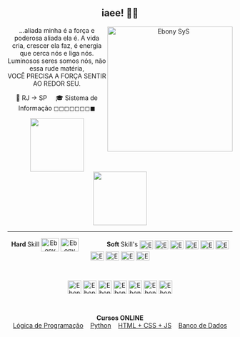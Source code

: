 <h2 align="center">iaee! 🖖🏾</h2>

<p align="center" fontsize="8">
  
  <img align="right" alt="Ebony SyS" height="280" src="https://i.im.ge/2021/10/05/Tv8aZr.png">
  ...aliada minha é a força e poderosa aliada ela é. A vida cria, crescer ela faz, é energia que cerca nós e liga nós. Luminosos seres somos nós, não essa rude matéria, </br>VOCÊ PRECISA A FORÇA SENTIR AO REDOR SEU.

  <p align="center">
    📌 RJ → SP  &nbsp; &nbsp; 🎓 Sistema de Informação ◻◻◻◻◻◻◻◼ 
  </p>
  
</p>

<p align="center">  
  <a href="https://github.com/Leon4rdoalves">
    <img height="120em" src="https://github-readme-stats.vercel.app/api/top-langs/?username=Leon4rdoalves&hide=html&layout=compact&theme=dark&show_icons=true" />
  </a>
  <a href="https://github.com/Leon4rdoalves">
    <img height="120em" src="https://github-readme-stats.vercel.app/api?username=Leon4rdoalves&theme=dark&show_icons=true" />
  </a>
</p>

<hr/>

<p align="center">  
  <strong>Hard </strong>Skill 
  <img align="center" alt="Ebony SyS" height="30" width="40" src="https://cdn.jsdelivr.net/gh/devicons/devicon/icons/python/python-original.svg" />
  <img align="center" alt="Ebony SyS" height="30" width="40" src="https://cdn.jsdelivr.net/gh/devicons/devicon/icons/django/django-original.svg" /> 
  &nbsp; &nbsp;&nbsp; &nbsp;&nbsp; &nbsp;&nbsp; &nbsp;&nbsp; &nbsp;<strong>Soft </strong>Skill's 
  <img align="center" alt="Ebony SyS" height="20" width="30" src="https://cdn.jsdelivr.net/gh/devicons/devicon/icons/javascript/javascript-original.svg" />
  <img align="center" alt="Ebony SyS" height="20" width="30" src="https://cdn.jsdelivr.net/gh/devicons/devicon/icons/java/java-original.svg" />
  <img align="center" alt="Ebony SyS" height="20" width="30" src="https://cdn.jsdelivr.net/gh/devicons/devicon/icons/spring/spring-original.svg" />
  <img align="center" alt="Ebony SyS" height="20" width="30" src="https://cdn.jsdelivr.net/gh/devicons/devicon/icons/mysql/mysql-original.svg" />
  <img align="center" alt="Ebony SyS" height="20" width="30" src="https://cdn.jsdelivr.net/gh/devicons/devicon/icons/postgresql/postgresql-original.svg" />
  <img align="center" alt="Ebony SyS" height="20" width="30" src="https://cdn.jsdelivr.net/gh/devicons/devicon/icons/typescript/typescript-original.svg" />
  <img align="center" alt="Ebony SyS" height="20" width="30" src="https://cdn.jsdelivr.net/gh/devicons/devicon/icons/html5/html5-original.svg" />
  <img align="center" alt="Ebony SyS" height="20" width="30" src="https://cdn.jsdelivr.net/gh/devicons/devicon/icons/css3/css3-original.svg" />
  <img align="center" alt="Ebony SyS" height="20" width="30" src="https://cdn.jsdelivr.net/gh/devicons/devicon/icons/angularjs/angularjs-original.svg" />
  <img align="center" alt="Ebony SyS" height="20" width="30" src="https://cdn.jsdelivr.net/gh/devicons/devicon/icons/docker/docker-original.svg" />
</p>
</br>
<p align="center">
  <a href="https://api.whatsapp.com/send?phone=5511979714423"><img align="center" alt="Ebony SyS" height="30" width="30" src="https://user-images.githubusercontent.com/52077278/135926000-c3344d2c-7ec3-4272-b90c-08196c24e9c4.png"></a>
  <a href="mailto:leon4rdoalvess@gmail.com"><img align="center" alt="Ebony SyS" height="30" width="30" src="https://user-images.githubusercontent.com/52077278/135926148-30e0cd29-92a2-46ca-ad8d-28fa6175e58a.png"></a>
  <a href="https://www.linkedin.com/in/leonardo-alves-7b5aa5152/"><img align="center" alt="Ebony SyS" height="30" width="30" src="https://user-images.githubusercontent.com/52077278/135925928-32dab723-cd9f-4b40-aa16-2397ff1221b3.png"></a>
  <a href="https://www.facebook.com/ebonyartes"><img align="center" alt="Ebony SyS" height="30" width="30" src="https://user-images.githubusercontent.com/52077278/135925483-49e06782-8073-4d94-82f7-453dec8969c6.png"></a>
  <a href="https://instagram.com/ebony.programador/"><img align="center" alt="Ebony SyS" height="30" width="30" src="https://user-images.githubusercontent.com/52077278/135925755-413332a2-0141-4a84-bf74-8fbc05f02734.png"></a>
  <a href="https://www.youtube.com/channel/UCgMsaDIka3GpY3GSKSnUNZg"><img align="center" alt="Ebony SyS" height="30" width="30" src="https://user-images.githubusercontent.com/52077278/135925864-5eca65eb-3cb4-48f8-a26e-26d868b3def5.png"></a>
  <a href="https://www.youtube.com/channel/UC8fRZfYGd21_D8DwuEcFuHw"><img align="center" alt="Ebony SyS" height="30" width="30" src="https://user-images.githubusercontent.com/52077278/135925864-5eca65eb-3cb4-48f8-a26e-26d868b3def5.png"></a>
</p>
</br>
<p align="center">
  <strong>Cursos ONLINE</strong> </br> 
  <a href="https://www.superprof.com.br/logica-programacao-tudo-voce-precisa-saber-para-ser-bom-desenvolvedor.html">Lógica de Programação</a>&nbsp; &nbsp; 
  <a href="https://www.superprof.com.br/aprenda-python-maneira-correta-com-exercicios-fixacao-bonus-sobre-games.html">Python</a>&nbsp; &nbsp; 
  <a href="https://www.superprof.com.br/html-css-javascript-isso-mesmo-tudo-curso-basico-avancado.html">HTML + CSS + JS</a>&nbsp; &nbsp;    
  <a href="https://www.superprof.com.br/aulas-banco-dados-sql-basico-avancado-com-exercicios-para-dominio-das-rotinas.html">Banco de Dados</a>
</p>
